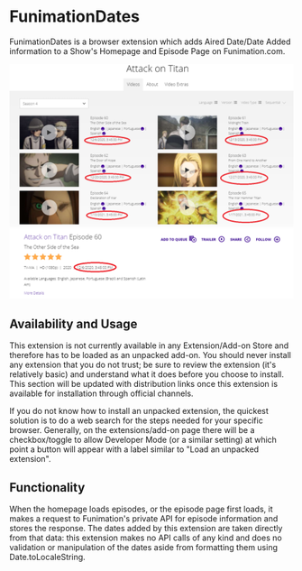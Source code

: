# FunimationDates
FunimationDates is a browser extension which adds Aired Date/Date Added information to a Show's Homepage and Episode Page on Funimation.com.

<img src="Example.png" />
<img src="Example2.png"/>

## Availability and Usage
This extension is not currently available in any Extension/Add-on Store and therefore has to be loaded as an unpacked add-on. You should never install any extension that you do not trust; be sure to review the extension (it's relatively basic) and understand what it does before you choose to install. This section will be updated with distribution links once this extension is available for installation through official channels.

If you do not know how to install an unpacked extension, the quickest solution is to do a web search for the steps needed for your specific browser. Generally, on the extensions/add-on page there will be a checkbox/toggle to allow Developer Mode (or a similar setting) at which point a button will appear with a label similar to "Load an unpacked extension".

## Functionality
When the homepage loads episodes, or the episode page first loads, it makes a request to Funimation's private API for episode information and stores the response. The dates added by this extension are taken directly from that data: this extension makes no API calls of any kind and does no validation or manipulation of the dates aside from formatting them using Date.toLocaleString.
